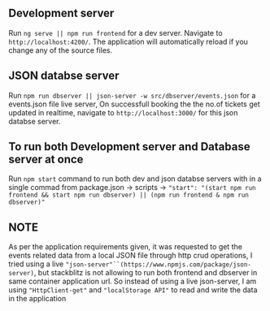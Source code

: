 ## Development server

Run `ng serve || npm run frontend` for a dev server. Navigate to `http://localhost:4200/`. The application will automatically reload if you change any of the source files.

## JSON databse server

Run `npm run dbserver || json-server -w src/dbserver/events.json` for a events.json file live server, On successfull booking the the no.of tickets get updated in realtime, navigate to `http://localhost:3000/` for this json databse server.

## To run both Development server and Database server at once

Run `npm start` command to run both dev and json databse servers with in a single commad from 
package.json -> scripts -> `"start": "(start npm run frontend && start npm run dbserver) || (npm run frontend & npm run dbserver)"`

## NOTE 
As per the application requirements given, it was requested to get the events related data from a local JSON file through http crud operations, I tried using a live `"json-server"``(https://www.npmjs.com/package/json-server)`, but stackblitz is not allowing to run both frontend and dbserver in same container application url. So instead of using a live json-server, I am using `"HttpClient-get"`  and  `"localStorage API"` to read and write the data in the application